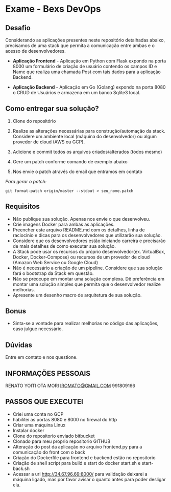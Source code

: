 # Exame - Bexs DevOps

## Desafio

Considerando as aplicações presentes neste repositório detalhadas abaixo, precisamos de uma stack que permita a comunicação entre ambas e o acesso de desenvolvedores.

* **Aplicação Frontend** - Aplicação em Python com Flask expondo na porta 8000 um formulário de criação de usuário contendo os campos ID e Name que realiza uma chamada Post com tais dados para a aplicação Backend.

* **Aplicação Backend** - Aplicação em Go (Golang) expondo na porta 8080 o CRUD de Usuários e armazena em um banco Sqlite3 local.

## Como entregar sua solução?

1) Clone do repositório

2) Realize as alterações necessárias para construção/automação da stack. Considere um ambiente local (máquina do desenvolvedor) ou algum provedor de cloud (AWS ou GCP).

3) Adicione e commit todos os arquivos criados/alterados (todos mesmo)

4) Gere um patch conforme comando de exemplo abaixo

5) Nos envie o patch através do email que entramos em contato

*Para gerar o patch:*
```
git format-patch origin/master --stdout > seu_nome.patch
```
## Requisitos

* Não publique sua solução. Apenas nos envie o que desenvolveu.
* Crie imagens Docker para ambas as aplicações. 
* Preencher este arquivo README.md com os detalhes, linha de raciocínio e dicas para os desenvolvedores que utilizarão sua solução.
* Considere que os desenvolvedores estão iniciando carreira e precisarão de mais detalhes de como executar sua solução.
* A Stack pode usar os recursos do próprio desenvolvedor(ex. VirtualBox, Docker, Docker-Compose) ou recursos de um provedor de cloud (Amazon Web Service ou Google Cloud)
* Não é necessário a criação de um pipeline. Considere que sua solução fará o bootstrap da Stack em questão.
* Não se preocupe em montar uma solução complexa. Dê preferência em montar uma solução simples que permita que o desenvolvedor realize melhorias.
* Apresente um desenho macro de arquitetura de sua solução.

## Bonus

* Sinta-se a vontade para realizar melhorias no código das aplicações, caso julgue necessário.

## Dúvidas

Entre em contato e nos questione.



## INFORMAÇÕES PESSOAIS
RENATO YOITI OTA MORI
IROMATO@GMAIL.COM
991809166

## PASSOS QUE EXECUTEI

* Criei uma conta no GCP
* habilitei as portas 8080 e 8000 no firewal do http
* Criar uma máquina Linux
* Instalar docker
* Clone do repositorio enviado bitbucket
* Clonado para meu proprio repositorio GITHUB
* Alteração do post da aplicação no arquivo frontend.py para a comunicação do front com o back
* Criação do Dockerfile para frontend e backend estão no repositorio
* Criação de shell script para build e start do docker start.sh e start-back.sh
* Acessar a url http://34.67.96.69:8000/ para validação deixarei a máquina ligado, mas por favor avisar o quanto antes para poder desligar ela.


